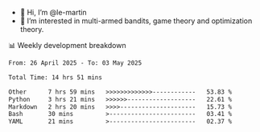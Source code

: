 - 👋 Hi, I’m @le-martin
- 👀 I’m interested in multi-armed bandits, game theory and optimization theory.
<!---- 💞️ I’m looking to collaborate on ...
- 📫 How to reach me ...-->

<!---
Tutorial for using WakaTime stats in GitHub profile: https://github.com/athul/waka-readme
-->

📊 Weekly development breakdown
<!--START_SECTION:waka-->

```txt
From: 26 April 2025 - To: 03 May 2025

Total Time: 14 hrs 51 mins

Other      7 hrs 59 mins   >>>>>>>>>>>>>------------   53.83 %
Python     3 hrs 21 mins   >>>>>>-------------------   22.61 %
Markdown   2 hrs 20 mins   >>>>---------------------   15.73 %
Bash       30 mins         >------------------------   03.41 %
YAML       21 mins         >------------------------   02.37 %
```

<!--END_SECTION:waka-->

<!---
le-martin/le-martin is a ✨ special ✨ repository because its `README.md` (this file) appears on your GitHub profile.
You can click the Preview link to take a look at your changes.
--->
